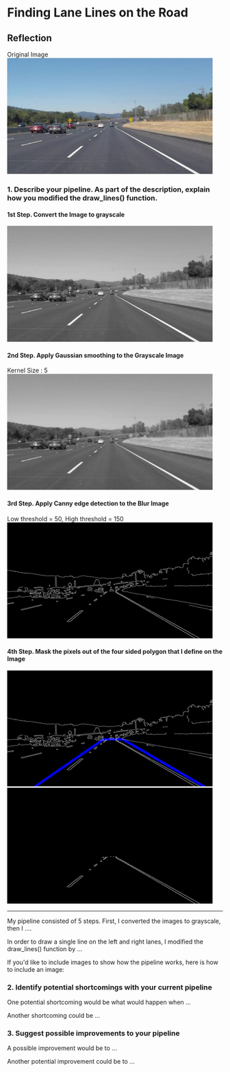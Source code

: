 # **Finding Lane Lines on the Road** 

## Reflection

Original Image
<img src="./test_images_output/00solidWhiteCurve.jpg" width="480px">

### 1. Describe your pipeline. As part of the description, explain how you modified the draw_lines() function.

#### 1st Step. Convert the Image to grayscale 

<img src="./test_images_output/01solidWhiteCurve_Gray.jpg" width="480px">

#### 2nd Step. Apply Gaussian smoothing to the Grayscale Image

Kernel Size : 5
<img src="./test_images_output/02solidWhiteCurve_Gray_blur.jpg" width="480px">

#### 3rd Step. Apply Canny edge detection to the Blur Image

Low threshold = 50, High threshold = 150
<img src="./test_images_output/03solidWhiteCurve_Edge.jpg" width="480px">

#### 4th Step. Mask the pixels out of the four sided polygon that I define on the Image

<img src="./test_images_output/04solidWhiteCurve_Edge_vertices.jpg" width="480px"><img src="./test_images_output/05solidWhiteCurve_Masked_Edge.jpg" width="480px">

---

 My pipeline consisted of 5 steps. First, I converted the images to grayscale, then I .... 

In order to draw a single line on the left and right lanes, I modified the draw_lines() function by ...

If you'd like to include images to show how the pipeline works, here is how to include an image: 




### 2. Identify potential shortcomings with your current pipeline


One potential shortcoming would be what would happen when ... 

Another shortcoming could be ...


### 3. Suggest possible improvements to your pipeline

A possible improvement would be to ...

Another potential improvement could be to ...
